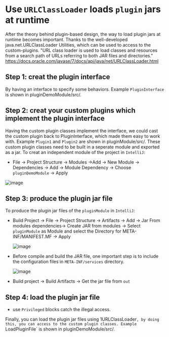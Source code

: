 # Use `URLClassLoader` loads `plugin` jars at runtime
After the theory behind plugin-based design, the way to load plugin jars at runtime becomes important. Thanks to the well-developed java.net.URLClassLoader Utilities, which can be used to access to the custom-plugins.
"URL class loader is used to load classes and resources from a search path of URLs referring to both JAR files and directories." https://docs.oracle.com/javase/7/docs/api/java/net/URLClassLoader.html
## Step 1: creat the plugin interface
By having an interface to specify some behaviors. Example `PluginInterface` is shown in pluginDemoModule/src/.
## Step 2: creat your custom plugins which implement the plugin interface
Having the custom plugin classes implement the interface, we could cast the custom plugin back to PluginInterface, which made them easy to work with. Example `Plugin1` and `Plugin2` are shown in pluginModule/src/. These custom plugin classes need to be built in a seperate module and exported as a jar.
To creat an independent module of the project in `IntelliJ`:
  - File -> Project Structure -> Modules ->Add -> New Module -> Dependencies -> Add -> Module Dependency -> Choose `pluginDemoModule` -> Apply
  
   ![image](https://user-images.githubusercontent.com/76859781/135685153-7a85c44a-bd04-420d-9374-755d38cd6611.png)


## Step 3: produce the plugin jar file
To produce the plugin jar files of the `pluginModule` in `IntelliJ`:
  - Build Project -> File -> Project Structure -> Artifacts -> Add -> Jar From modules dependencies-> Create JAR from modules -> Select `pluginModule` as Module and select the Directory for META-INF/MANIFEST.MF -> Apply
  
    ![image](https://user-images.githubusercontent.com/76859781/135688941-b1d6da84-bbfa-45e3-8fba-befd904cf475.png)
  - Before compile and build the JAR file, one important step is to include the configuration files in `META-INF/services` directory. 
  
    ![image](https://user-images.githubusercontent.com/76859781/135685978-f21152af-f786-4f71-9884-fcf187eb331c.png)
  - Build project -> Build Artifacts -> Get the jar file from `out`
## Step 4: load the plugin jar file
- use `Privileged` blocks catch the illegal access.

Finally, you can load the plugin jar files using 1URLClassLoader`, by doing this, you can access to the custom plugin classes. Example `LoadPluginFile` is shown in pluginDemoModule/src/.



